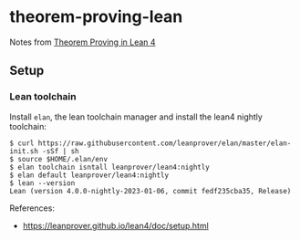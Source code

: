 # theorem-proving-lean

Notes from [Theorem Proving in Lean 4](https://leanprover.github.io/theorem_proving_in_lean4/)

## Setup

### Lean toolchain

Install `elan`, the lean toolchain manager and install the lean4 nightly
toolchain:
```
$ curl https://raw.githubusercontent.com/leanprover/elan/master/elan-init.sh -sSf | sh
$ source $HOME/.elan/env
$ elan toolchain isntall leanprover/lean4:nightly
$ elan default leanprover/lean4:nightly
$ lean --version
Lean (version 4.0.0-nightly-2023-01-06, commit fedf235cba35, Release)
```

References:
- https://leanprover.github.io/lean4/doc/setup.html
